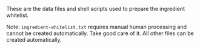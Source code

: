 These are the data files and shell scripts used to prepare the ingredient whitelist.

Note: `ingredient-whitelist.txt` requires manual human processing and cannot be created automatically. Take good care of it. All other files can be created automatically.
